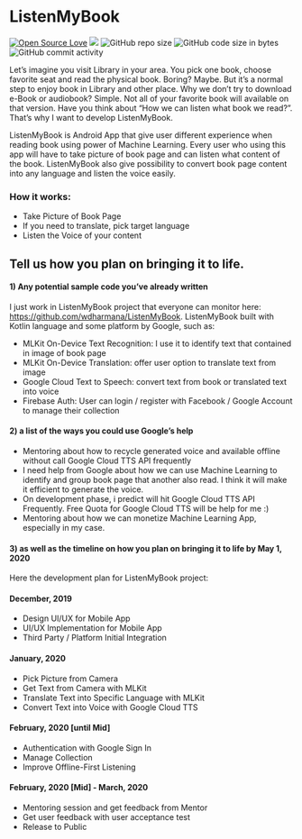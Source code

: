 # ListenMyBook

[![Open Source Love](https://badges.frapsoft.com/os/v2/open-source.svg?v=103)](https://github.com/ellerbrock/open-source-badges/) <a href="https://github.com/wdharmana/ListenMyBook/graphs/contributors" alt="Contributors">
        <img src="https://img.shields.io/github/contributors/wdharmana/ListenMyBook" /></a> ![GitHub repo size](https://img.shields.io/github/repo-size/wdharmana/ListenMyBook) ![GitHub code size in bytes](https://img.shields.io/github/languages/code-size/wdharmana/ListenMyBook) ![GitHub commit activity](https://img.shields.io/github/commit-activity/m/wdharmana/ListenMyBook)

Let’s imagine you visit Library in your area. You pick one book, choose favorite seat and read the physical book. Boring? Maybe. But it’s a normal step to enjoy book in Library and other place. Why we don’t try to download e-Book or audiobook? Simple. Not all of your favorite book will available on that version.  Have you think about “How we can listen what book we read?”.  That’s why I want to develop ListenMyBook.

ListenMyBook is Android App that give user different experience when reading book using power of Machine Learning.  Every user who using this app will have to take picture of book page and can listen what content of the book. ListenMyBook also give possibility to convert book page content into any language and listen the voice easily. 


<h3>How it works:</h3>
<ul>
  <li>Take Picture of Book Page</li>
<li>If you need to translate, pick target language</li>
<li>Listen the Voice of your content</li>
  </ul>
  
  
## Tell us how you plan on bringing it to life.
#### 1) Any potential sample code you’ve already written
I just work in ListenMyBook project that everyone can monitor here: https://github.com/wdharmana/ListenMyBook. ListenMyBook built with Kotlin language and some platform by Google, such as:
<ul>
<li>MLKit On-Device Text Recognition: I use it to identify text that contained in image of book page</li>
<li>MLKit On-Device Translation: offer user option to translate text from image</li>
<li>Google Cloud Text to Speech: convert text from book or translated text into voice</li>
<li>Firebase Auth: User can login / register with Facebook / Google Account to manage their collection</li>
 </ul>
         
#### 2) a list of the ways you could use Google’s help
<ul>
<li>Mentoring about how to recycle generated voice and available offline without call Google Cloud TTS API frequently</li>
<li>I need help from Google about how we can use Machine Learning to identify and group book page that another also read. I think it will make it efficient to generate the voice. </li>
<li>On development phase, i predict will hit Google Cloud TTS API Frequently. Free Quota for Google Cloud TTS will be help for me :)</li>
<li>Mentoring about how we can monetize Machine Learning App, especially in my case.</li>
        </ul>

#### 3) as well as the timeline on how you plan on bringing it to life by May 1, 2020
Here the development plan for ListenMyBook project:

#### December, 2019
- Design UI/UX for Mobile App
- UI/UX Implementation for Mobile App
- Third Party / Platform Initial Integration

#### January, 2020
- Pick Picture from Camera
- Get Text from Camera with MLKit 
- Translate Text into Specific Language with MLKit
- Convert Text into Voice with Google Cloud TTS

#### February, 2020 [until Mid]
- Authentication with Google Sign In
- Manage Collection
- Improve Offline-First Listening

#### February, 2020 [Mid] - March, 2020
- Mentoring session and get feedback from Mentor
- Get user feedback with user acceptance test
- Release to Public



